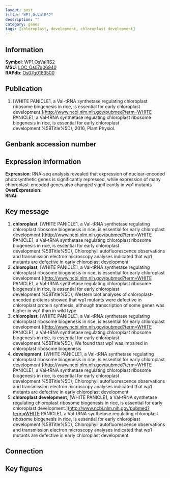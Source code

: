 ```yaml
---
layout: post
title: "WP1,OsValRS2"
description: ""
category: genes
tags: [chloroplast, development, chloroplast development]
---
```


## Information
__Symbol__: WP1,OsValRS2  
__MSU__: [LOC_Os07g06940](http://rice.plantbiology.msu.edu/cgi-bin/ORF_infopage.cgi?orf=LOC_Os07g06940)  
__RAPdb__: [Os07g0163500](http://rapdb.dna.affrc.go.jp/viewer/gbrowse_details/irgsp1?name=Os07g0163500)  

## Publication
1. [WHITE PANICLE1, a Val-tRNA synthetase regulating chloroplast ribosome biogenesis in rice, is essential for early chloroplast development.](http://www.ncbi.nlm.nih.gov/pubmed?term=WHITE PANICLE1, a Val-tRNA synthetase regulating chloroplast ribosome biogenesis in rice, is essential for early chloroplast development.%5BTitle%5D), 2016, Plant Physiol.

## Genbank accession number

## Expression information
__Expression__: RNA-seq analysis revealed that expression of nuclear-encoded photosynthetic genes is significantly repressed, while expression of many chloroplast-encoded genes also changed significantly in wp1 mutants  
__OverExpression__:  
__RNAi__:  

## Key message
1. __chloroplast__, [WHITE PANICLE1, a Val-tRNA synthetase regulating chloroplast ribosome biogenesis in rice, is essential for early chloroplast development.](http://www.ncbi.nlm.nih.gov/pubmed?term=WHITE PANICLE1, a Val-tRNA synthetase regulating chloroplast ribosome biogenesis in rice, is essential for early chloroplast development.%5BTitle%5D),  Chlorophyll autofluorescence observations and transmission electron microscopy analyses indicated that wp1 mutants are defective in early chloroplast development
2. __chloroplast__, [WHITE PANICLE1, a Val-tRNA synthetase regulating chloroplast ribosome biogenesis in rice, is essential for early chloroplast development.](http://www.ncbi.nlm.nih.gov/pubmed?term=WHITE PANICLE1, a Val-tRNA synthetase regulating chloroplast ribosome biogenesis in rice, is essential for early chloroplast development.%5BTitle%5D),  Western blot analyses of chloroplast-encoded proteins showed that wp1 mutants were defective in chloroplast protein synthesis, although transcription of some genes was higher in wp1 than in wild type
3. __chloroplast__, [WHITE PANICLE1, a Val-tRNA synthetase regulating chloroplast ribosome biogenesis in rice, is essential for early chloroplast development.](http://www.ncbi.nlm.nih.gov/pubmed?term=WHITE PANICLE1, a Val-tRNA synthetase regulating chloroplast ribosome biogenesis in rice, is essential for early chloroplast development.%5BTitle%5D),  We found that wp1 was impaired in chloroplast ribosome biogenesis
4. __development__, [WHITE PANICLE1, a Val-tRNA synthetase regulating chloroplast ribosome biogenesis in rice, is essential for early chloroplast development.](http://www.ncbi.nlm.nih.gov/pubmed?term=WHITE PANICLE1, a Val-tRNA synthetase regulating chloroplast ribosome biogenesis in rice, is essential for early chloroplast development.%5BTitle%5D),  Chlorophyll autofluorescence observations and transmission electron microscopy analyses indicated that wp1 mutants are defective in early chloroplast development
5. __chloroplast development__, [WHITE PANICLE1, a Val-tRNA synthetase regulating chloroplast ribosome biogenesis in rice, is essential for early chloroplast development.](http://www.ncbi.nlm.nih.gov/pubmed?term=WHITE PANICLE1, a Val-tRNA synthetase regulating chloroplast ribosome biogenesis in rice, is essential for early chloroplast development.%5BTitle%5D),  Chlorophyll autofluorescence observations and transmission electron microscopy analyses indicated that wp1 mutants are defective in early chloroplast development

## Connection

## Key figures


